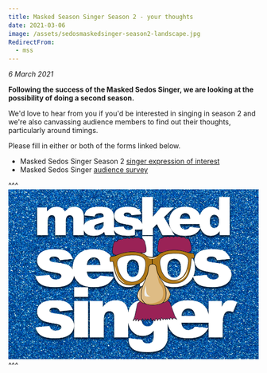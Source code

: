 ```yaml
---
title: Masked Season Singer Season 2 - your thoughts
date: 2021-03-06
image: /assets/sedosmaskedsinger-season2-landscape.jpg
RedirectFrom:
  - mss
---
```

*6 March 2021*

**Following the success of the Masked Sedos Singer, we are looking at the possibility of doing a second season.**

We'd love to hear from you if you'd be interested in singing in season 2 and we're also canvassing audience members to find out their thoughts, particularly around timings.

Please fill in either or both of the forms linked below.

* Masked Sedos Singer Season 2 [singer expression of interest](https://docs.google.com/forms/d/1ss4IFCQbuj0Zh_Q3HldjQrpIR6JYwCR-MxJNBAhuX8g/viewform?ts=603bcbb9&gxids=7628&edit_requested=true)
* Masked Sedos Singer [audience survey](https://docs.google.com/forms/d/1WRyUZNt8QMfNYPjjYhVe1K4nnGXp2EjleV9UMB35G-k/viewform?edit_requested=true&gxids=7628)

^^^ ![](/assets/maskedsedossinger-glitter.png)
^^^